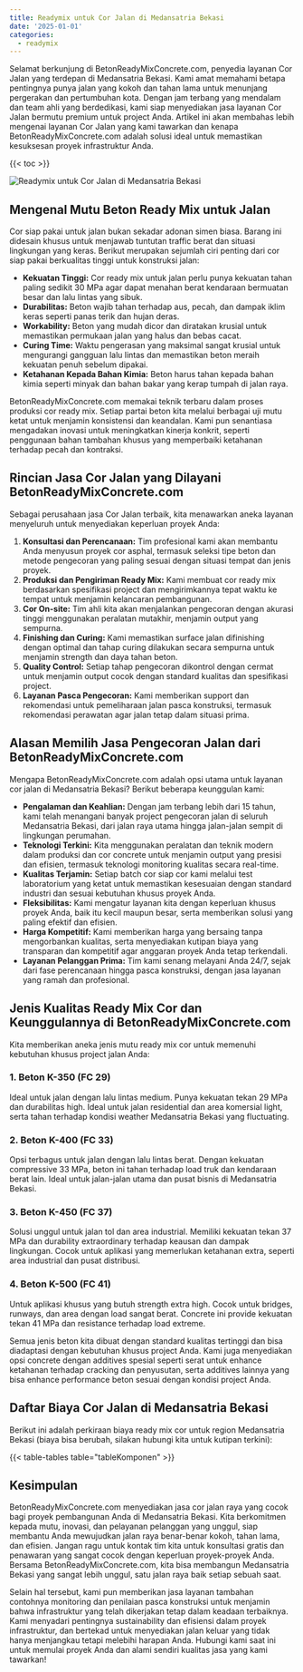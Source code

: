 ```yaml
---
title: Readymix untuk Cor Jalan di Medansatria Bekasi
date: '2025-01-01'
categories:
  - readymix
---
```


Selamat berkunjung di BetonReadyMixConcrete.com, penyedia layanan Cor Jalan yang terdepan di Medansatria Bekasi. Kami amat memahami betapa pentingnya punya jalan yang kokoh dan tahan lama untuk menunjang pergerakan dan pertumbuhan kota. Dengan jam terbang yang mendalam dan team ahli yang berdedikasi, kami siap menyediakan jasa layanan Cor Jalan bermutu premium untuk project Anda. Artikel ini akan membahas lebih mengenai layanan Cor Jalan yang kami tawarkan dan kenapa BetonReadyMixConcrete.com adalah solusi ideal untuk memastikan kesuksesan proyek infrastruktur Anda.

{{< toc >}}

![Readymix untuk Cor Jalan di Medansatria Bekasi](https://betoncor8.github.io/cor/harga-beton-readymix-concrete%20(18).png)

## Mengenal Mutu Beton Ready Mix untuk Jalan

Cor siap pakai untuk jalan bukan sekadar adonan simen biasa. Barang ini didesain khusus untuk menjawab tuntutan traffic berat dan situasi lingkungan yang keras. Berikut merupakan sejumlah ciri penting dari cor siap pakai berkualitas tinggi untuk konstruksi jalan:

- **Kekuatan Tinggi:** Cor ready mix untuk jalan perlu punya kekuatan tahan paling sedikit 30 MPa agar dapat menahan berat kendaraan bermuatan besar dan lalu lintas yang sibuk.
- **Durabilitas:** Beton wajib tahan terhadap aus, pecah, dan dampak iklim keras seperti panas terik dan hujan deras.
- **Workability:** Beton yang mudah dicor dan diratakan krusial untuk memastikan permukaan jalan yang halus dan bebas cacat.
- **Curing Time:** Waktu pengerasan yang maksimal sangat krusial untuk mengurangi gangguan lalu lintas dan memastikan beton meraih kekuatan penuh sebelum dipakai.
- **Ketahanan Kepada Bahan Kimia:** Beton harus tahan kepada bahan kimia seperti minyak dan bahan bakar yang kerap tumpah di jalan raya.

BetonReadyMixConcrete.com memakai teknik terbaru dalam proses produksi cor ready mix. Setiap partai beton kita melalui berbagai uji mutu ketat untuk menjamin konsistensi dan keandalan. Kami pun senantiasa mengadakan inovasi untuk meningkatkan kinerja konkrit, seperti penggunaan bahan tambahan khusus yang memperbaiki ketahanan terhadap pecah dan kontraksi.

## Rincian Jasa Cor Jalan yang Dilayani BetonReadyMixConcrete.com

Sebagai perusahaan jasa Cor Jalan terbaik, kita menawarkan aneka layanan menyeluruh untuk menyediakan keperluan proyek Anda:

1. **Konsultasi dan Perencanaan:** Tim profesional kami akan membantu Anda menyusun proyek cor asphal, termasuk seleksi tipe beton dan metode pengecoran yang paling sesuai dengan situasi tempat dan jenis proyek.
2. **Produksi dan Pengiriman Ready Mix:** Kami membuat cor ready mix berdasarkan spesifikasi project dan mengirimkannya tepat waktu ke tempat untuk menjamin kelancaran pembangunan.
3. **Cor On-site:** Tim ahli kita akan menjalankan pengecoran dengan akurasi tinggi menggunakan peralatan mutakhir, menjamin output yang sempurna.
4. **Finishing dan Curing:** Kami memastikan surface jalan difinishing dengan optimal dan tahap curing dilakukan secara sempurna untuk menjamin strength dan daya tahan beton.
5. **Quality Control:** Setiap tahap pengecoran dikontrol dengan cermat untuk menjamin output cocok dengan standard kualitas dan spesifikasi project.
6. **Layanan Pasca Pengecoran:** Kami memberikan support dan rekomendasi untuk pemeliharaan jalan pasca konstruksi, termasuk rekomendasi perawatan agar jalan tetap dalam situasi prima.

## Alasan Memilih Jasa Pengecoran Jalan dari BetonReadyMixConcrete.com

Mengapa BetonReadyMixConcrete.com adalah opsi utama untuk layanan cor jalan di Medansatria Bekasi? Berikut beberapa keunggulan kami:

- **Pengalaman dan Keahlian:** Dengan jam terbang lebih dari 15 tahun, kami telah menangani banyak project pengecoran jalan di seluruh Medansatria Bekasi, dari jalan raya utama hingga jalan-jalan sempit di lingkungan perumahan.
- **Teknologi Terkini:** Kita menggunakan peralatan dan teknik modern dalam produksi dan cor concrete untuk menjamin output yang presisi dan efisien, termasuk teknologi monitoring kualitas secara real-time.
- **Kualitas Terjamin:** Setiap batch cor siap cor kami melalui test laboratorium yang ketat untuk memastikan kesesuaian dengan standard industri dan sesuai kebutuhan khusus proyek Anda.
- **Fleksibilitas:** Kami mengatur layanan kita dengan keperluan khusus proyek Anda, baik itu kecil maupun besar, serta memberikan solusi yang paling efektif dan efisien.
- **Harga Kompetitif:** Kami memberikan harga yang bersaing tanpa mengorbankan kualitas, serta menyediakan kutipan biaya yang transparan dan kompetitif agar anggaran proyek Anda tetap terkendali.
- **Layanan Pelanggan Prima:** Tim kami senang melayani Anda 24/7, sejak dari fase perencanaan hingga pasca konstruksi, dengan jasa layanan yang ramah dan profesional.

## Jenis Kualitas Ready Mix Cor dan Keunggulannya di BetonReadyMixConcrete.com

Kita memberikan aneka jenis mutu ready mix cor untuk memenuhi kebutuhan khusus project jalan Anda:

### 1\. Beton K-350 (FC 29)

Ideal untuk jalan dengan lalu lintas medium. Punya kekuatan tekan 29 MPa dan durabilitas high. Ideal untuk jalan residential dan area komersial light, serta tahan terhadap kondisi weather Medansatria Bekasi yang fluctuating.

### 2\. Beton K-400 (FC 33)

Opsi terbagus untuk jalan dengan lalu lintas berat. Dengan kekuatan compressive 33 MPa, beton ini tahan terhadap load truk dan kendaraan berat lain. Ideal untuk jalan-jalan utama dan pusat bisnis di Medansatria Bekasi.

### 3\. Beton K-450 (FC 37)

Solusi unggul untuk jalan tol dan area industrial. Memiliki kekuatan tekan 37 MPa dan durability extraordinary terhadap keausan dan dampak lingkungan. Cocok untuk aplikasi yang memerlukan ketahanan extra, seperti area industrial dan pusat distribusi.

### 4\. Beton K-500 (FC 41)

Untuk aplikasi khusus yang butuh strength extra high. Cocok untuk bridges, runways, dan area dengan load sangat berat. Concrete ini provide kekuatan tekan 41 MPa dan resistance terhadap load extreme.

Semua jenis beton kita dibuat dengan standard kualitas tertinggi dan bisa diadaptasi dengan kebutuhan khusus project Anda. Kami juga menyediakan opsi concrete dengan additives spesial seperti serat untuk enhance ketahanan terhadap cracking dan penyusutan, serta additives lainnya yang bisa enhance performance beton sesuai dengan kondisi project Anda.

## Daftar Biaya Cor Jalan di Medansatria Bekasi

Berikut ini adalah perkiraan biaya ready mix cor untuk region Medansatria Bekasi (biaya bisa berubah, silakan hubungi kita untuk kutipan terkini):

{{< table-tables table="tableKomponen" >}}

## Kesimpulan

BetonReadyMixConcrete.com menyediakan jasa cor jalan raya yang cocok bagi proyek pembangunan Anda di Medansatria Bekasi. Kita berkomitmen kepada mutu, inovasi, dan pelayanan pelanggan yang unggul, siap membantu Anda mewujudkan jalan raya benar-benar kokoh, tahan lama, dan efisien. Jangan ragu untuk kontak tim kita untuk konsultasi gratis dan penawaran yang sangat cocok dengan keperluan proyek-proyek Anda. Bersama BetonReadyMixConcrete.com, kita bisa membangun Medansatria Bekasi yang sangat lebih unggul, satu jalan raya baik setiap sebuah saat.

Selain hal tersebut, kami pun memberikan jasa layanan tambahan contohnya monitoring dan penilaian pasca konstruksi untuk menjamin bahwa infrastruktur yang telah dikerjakan tetap dalam keadaan terbaiknya. Kami menyadari pentingnya sustainability dan efisiensi dalam proyek infrastruktur, dan bertekad untuk menyediakan jalan keluar yang tidak hanya menjangkau tetapi melebihi harapan Anda. Hubungi kami saat ini untuk memulai proyek Anda dan alami sendiri kualitas jasa yang kami tawarkan!
